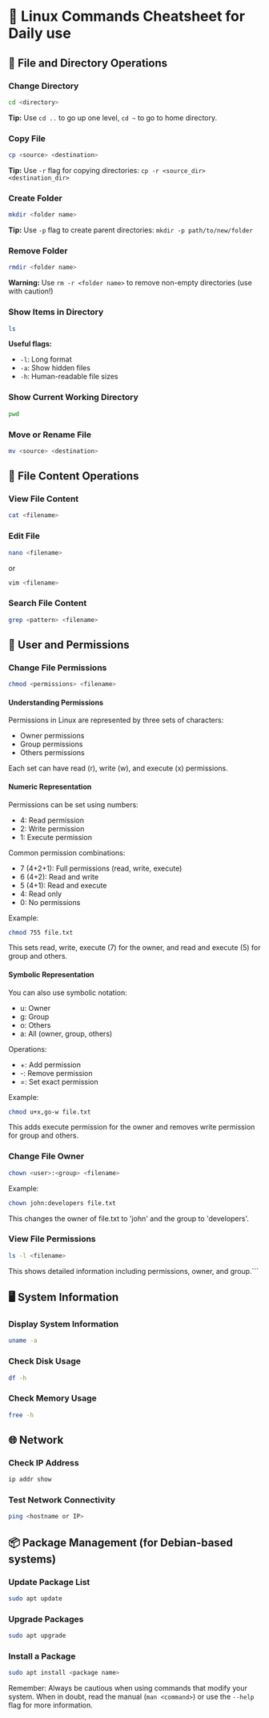 # 🐧 Linux Commands Cheatsheet for Daily use

## 📁 File and Directory Operations

### Change Directory
```bash
cd <directory>
```
**Tip:** Use `cd ..` to go up one level, `cd ~` to go to home directory.

### Copy File
```bash
cp <source> <destination>
```
**Tip:** Use `-r` flag for copying directories: `cp -r <source_dir> <destination_dir>`

### Create Folder
```bash
mkdir <folder name>
```
**Tip:** Use `-p` flag to create parent directories: `mkdir -p path/to/new/folder`

### Remove Folder
```bash
rmdir <folder name>
```
**Warning:** Use `rm -r <folder name>` to remove non-empty directories (use with caution!)

### Show Items in Directory
```bash
ls
```
**Useful flags:**
- `-l`: Long format
- `-a`: Show hidden files
- `-h`: Human-readable file sizes

### Show Current Working Directory
```bash
pwd
```

### Move or Rename File
```bash
mv <source> <destination>
```

## 📝 File Content Operations

### View File Content
```bash
cat <filename>
```

### Edit File
```bash
nano <filename>
```
or
```bash
vim <filename>
```

### Search File Content
```bash
grep <pattern> <filename>
```

## 👤 User and Permissions

### Change File Permissions
```bash
chmod <permissions> <filename>
```

#### Understanding Permissions

Permissions in Linux are represented by three sets of characters:
- Owner permissions
- Group permissions
- Others permissions

Each set can have read (r), write (w), and execute (x) permissions.

#### Numeric Representation

Permissions can be set using numbers:
- 4: Read permission
- 2: Write permission
- 1: Execute permission

Common permission combinations:
- 7 (4+2+1): Full permissions (read, write, execute)
- 6 (4+2): Read and write
- 5 (4+1): Read and execute
- 4: Read only
- 0: No permissions

Example:
```bash
chmod 755 file.txt
```
This sets read, write, execute (7) for the owner, and read and execute (5) for group and others.

#### Symbolic Representation

You can also use symbolic notation:
- u: Owner
- g: Group
- o: Others
- a: All (owner, group, others)

Operations:
- +: Add permission
- -: Remove permission
- =: Set exact permission

Example:
```bash
chmod u+x,go-w file.txt
```
This adds execute permission for the owner and removes write permission for group and others.

### Change File Owner
```bash
chown <user>:<group> <filename>
```

Example:
```bash
chown john:developers file.txt
```
This changes the owner of file.txt to 'john' and the group to 'developers'.

### View File Permissions
```bash
ls -l <filename>
```
This shows detailed information including permissions, owner, and group.```

## 🖥️ System Information

### Display System Information
```bash
uname -a
```

### Check Disk Usage
```bash
df -h
```

### Check Memory Usage
```bash
free -h
```

## 🌐 Network

### Check IP Address
```bash
ip addr show
```

### Test Network Connectivity
```bash
ping <hostname or IP>
```

## 📦 Package Management (for Debian-based systems)

### Update Package List
```bash
sudo apt update
```

### Upgrade Packages
```bash
sudo apt upgrade
```

### Install a Package
```bash
sudo apt install <package name>
```

Remember: Always be cautious when using commands that modify your system. When in doubt, read the manual (`man <command>`) or use the `--help` flag for more information.